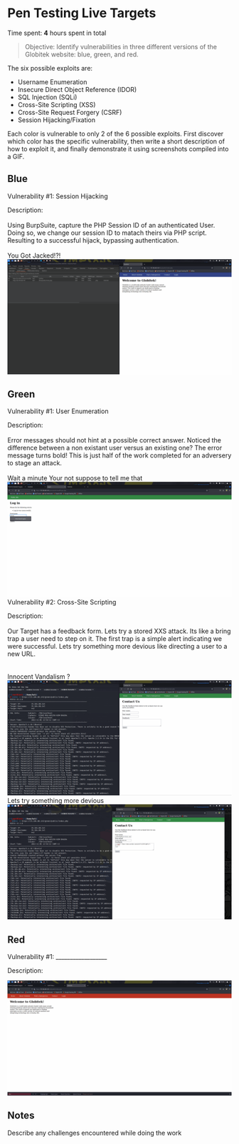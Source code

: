 # Pen Testing Live Targets

Time spent: **4** hours spent in total

> Objective: Identify vulnerabilities in three different versions of the Globitek website: blue, green, and red.

The six possible exploits are:

* Username Enumeration
* Insecure Direct Object Reference (IDOR)
* SQL Injection (SQLi)
* Cross-Site Scripting (XSS)
* Cross-Site Request Forgery (CSRF)
* Session Hijacking/Fixation

Each color is vulnerable to only 2 of the 6 possible exploits. First discover which color has the specific vulnerability, then write a short description of how to exploit it, and finally demonstrate it using screenshots compiled into a GIF.

## Blue

Vulnerability #1: Session Hijacking

Description:
<br />
<br />
Using BurpSuite, capture the PHP Session ID of an authenticated User. Doing so, we change our session ID to matach theirs via PHP script. Resulting to a successful hijack, bypassing authentication.
<br />
<br />
You Got Jacked!?!
<img src="Hijack.gif">


## Green

Vulnerability #1: User Enumeration

Description:
<br />
<br />
Error messages should not hint at a possible correct answer. Noticed the difference between a non existant user versus an existing one? The error message turns bold! This is just half of the work completed for an adversery to stage an attack. 
<br />
<br />
Wait a minute Your not suppose to tell me that
<img src="UserEnum.gif">
<br />
Vulnerability #2: Cross-Site Scripting

Description:
<br />
<br />
Our Target has a feedback form. Lets try a stored XXS attack. Its like a bring trap a user need to step on it. The first trap is a simple alert indicating we were successful. Lets try something more devious like directing a user to a new URL.  
<br />
<br />
Innocent Vandalism ?
<img src="xxs.gif">
<br />
Lets try something more devious 
<img src="xxs2.gif">
## Red

Vulnerability #1: __________________

Description:

<img src="IDOR.gif">


## Notes

Describe any challenges encountered while doing the work

